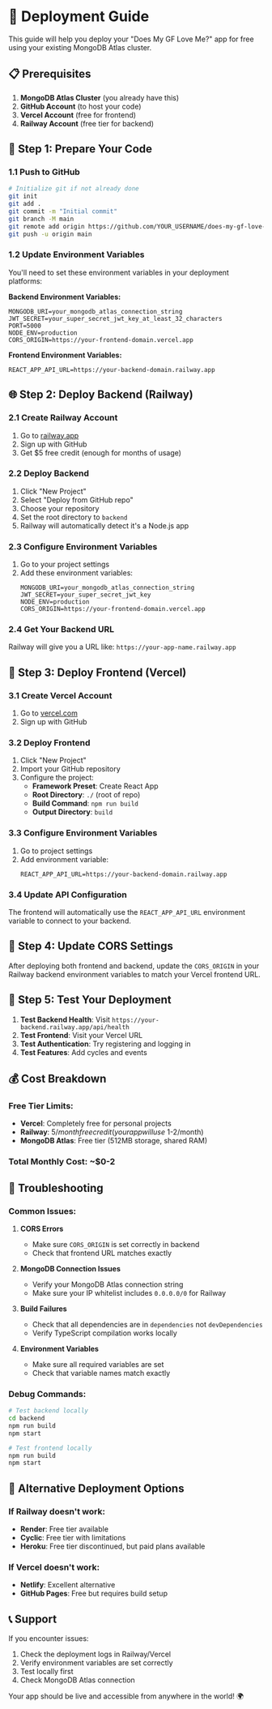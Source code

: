 # 🚀 Deployment Guide

This guide will help you deploy your "Does My GF Love Me?" app for free using your existing MongoDB Atlas cluster.

## 📋 Prerequisites

1. **MongoDB Atlas Cluster** (you already have this)
2. **GitHub Account** (to host your code)
3. **Vercel Account** (free for frontend)
4. **Railway Account** (free tier for backend)

## 🔧 Step 1: Prepare Your Code

### 1.1 Push to GitHub
```bash
# Initialize git if not already done
git init
git add .
git commit -m "Initial commit"
git branch -M main
git remote add origin https://github.com/YOUR_USERNAME/does-my-gf-love-me.git
git push -u origin main
```

### 1.2 Update Environment Variables
You'll need to set these environment variables in your deployment platforms:

**Backend Environment Variables:**
```env
MONGODB_URI=your_mongodb_atlas_connection_string
JWT_SECRET=your_super_secret_jwt_key_at_least_32_characters
PORT=5000
NODE_ENV=production
CORS_ORIGIN=https://your-frontend-domain.vercel.app
```

**Frontend Environment Variables:**
```env
REACT_APP_API_URL=https://your-backend-domain.railway.app
```

## 🌐 Step 2: Deploy Backend (Railway)

### 2.1 Create Railway Account
1. Go to [railway.app](https://railway.app)
2. Sign up with GitHub
3. Get $5 free credit (enough for months of usage)

### 2.2 Deploy Backend
1. Click "New Project"
2. Select "Deploy from GitHub repo"
3. Choose your repository
4. Set the root directory to `backend`
5. Railway will automatically detect it's a Node.js app

### 2.3 Configure Environment Variables
1. Go to your project settings
2. Add these environment variables:
   ```
   MONGODB_URI=your_mongodb_atlas_connection_string
   JWT_SECRET=your_super_secret_jwt_key
   NODE_ENV=production
   CORS_ORIGIN=https://your-frontend-domain.vercel.app
   ```

### 2.4 Get Your Backend URL
Railway will give you a URL like: `https://your-app-name.railway.app`

## 🎨 Step 3: Deploy Frontend (Vercel)

### 3.1 Create Vercel Account
1. Go to [vercel.com](https://vercel.com)
2. Sign up with GitHub

### 3.2 Deploy Frontend
1. Click "New Project"
2. Import your GitHub repository
3. Configure the project:
   - **Framework Preset**: Create React App
   - **Root Directory**: `./` (root of repo)
   - **Build Command**: `npm run build`
   - **Output Directory**: `build`

### 3.3 Configure Environment Variables
1. Go to project settings
2. Add environment variable:
   ```
   REACT_APP_API_URL=https://your-backend-domain.railway.app
   ```

### 3.4 Update API Configuration
The frontend will automatically use the `REACT_APP_API_URL` environment variable to connect to your backend.

## 🔗 Step 4: Update CORS Settings

After deploying both frontend and backend, update the `CORS_ORIGIN` in your Railway backend environment variables to match your Vercel frontend URL.

## 🧪 Step 5: Test Your Deployment

1. **Test Backend Health**: Visit `https://your-backend.railway.app/api/health`
2. **Test Frontend**: Visit your Vercel URL
3. **Test Authentication**: Try registering and logging in
4. **Test Features**: Add cycles and events

## 💰 Cost Breakdown

### Free Tier Limits:
- **Vercel**: Completely free for personal projects
- **Railway**: $5/month free credit (your app will use ~$1-2/month)
- **MongoDB Atlas**: Free tier (512MB storage, shared RAM)

### Total Monthly Cost: ~$0-2

## 🔧 Troubleshooting

### Common Issues:

1. **CORS Errors**
   - Make sure `CORS_ORIGIN` is set correctly in backend
   - Check that frontend URL matches exactly

2. **MongoDB Connection Issues**
   - Verify your MongoDB Atlas connection string
   - Make sure your IP whitelist includes `0.0.0.0/0` for Railway

3. **Build Failures**
   - Check that all dependencies are in `dependencies` not `devDependencies`
   - Verify TypeScript compilation works locally

4. **Environment Variables**
   - Make sure all required variables are set
   - Check that variable names match exactly

### Debug Commands:
```bash
# Test backend locally
cd backend
npm run build
npm start

# Test frontend locally
npm run build
npm start
```

## 🚀 Alternative Deployment Options

### If Railway doesn't work:
- **Render**: Free tier available
- **Cyclic**: Free tier with limitations
- **Heroku**: Free tier discontinued, but paid plans available

### If Vercel doesn't work:
- **Netlify**: Excellent alternative
- **GitHub Pages**: Free but requires build setup

## 📞 Support

If you encounter issues:
1. Check the deployment logs in Railway/Vercel
2. Verify environment variables are set correctly
3. Test locally first
4. Check MongoDB Atlas connection

Your app should be live and accessible from anywhere in the world! 🌍 